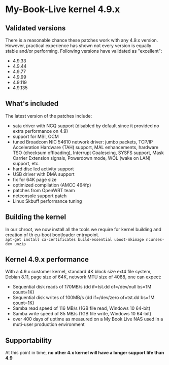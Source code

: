 # My-Book-Live kernel 4.9.x

## Validated versions ##
There is a reasonable chance these patches work with any 4.9.x version.
However, practical experience has shown not every version is equally stable and/or performing.
Following versions have validated as "excellent":
* 4.9.33
* 4.9.44
* 4.9.77
* 4.9.99
* 4.9.119
* 4.9.135

## What's included ##
The latest version of the patches include:
* sata driver with NCQ support (disabled by default since it provided no extra performance on 4.9)
* support for MSI, OCM
* tuned Broadcom NIC 54610 network driver: jumbo packets, TCP/IP Acceleration Hardware (TAH) support, MAL enhancements, hardware TSO (checksum offloading), Interrupt Coalescing, SYSFS support, Mask Carrier Extension signals, Powerdown mode, WOL (wake on LAN) support, etc.
* hard disc led activity support
* USB driver with DMA support
* fix for 64K page size
* optimized compilation (AMCC 464fp)
* patches from OpenWRT team
* netconsole support patch
* Linux Skbuff performance tuning

## Building the kernel ##
In our chroot, we now install all the tools we require for kernel building and creation of th eu-boot bootloader entrypoint.<br>
`apt-get install ca-certificates build-essential uboot-mkimage ncurses-dev unzip`


## Kernel 4.9.x performance ##
With a 4.9.x customer kernel, standard 4K block size ext4 file system, Debian 8.11, page size of 64K, network MTU size of 4088, one can expect:
* Sequential disk reads of 170MB/s (dd if=tst.dd of=/dev/null bs=1M count=1K)
* Sequential disk writes of 100MB/s (dd if=/dev/zero of=tst.dd  bs=1M count=1K)
* Samba read speed of 116 MB/s (1GB file read, Windows 10 64-bit)
* Samba write speed of 85 MB/s (1GB file write, Windows 10 64-bit)
* over 400 days of uptime as measured on a My Book Live NAS used in a muti-user production environment

## Supportability ##
At this point in time, __no other 4.x kernel will have a longer support life than 4.9__